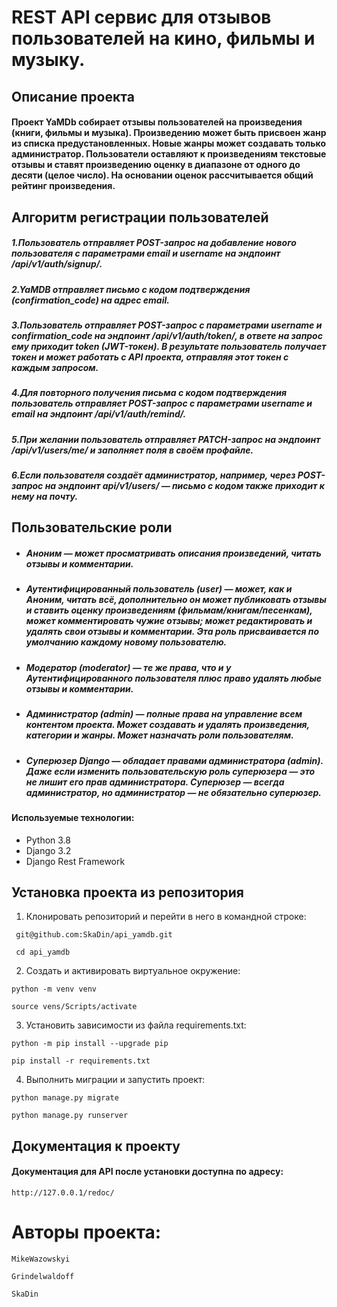 # REST API сервис для отзывов пользователей на кино, фильмы и музыку.

## Описание проекта
#### Проект YaMDb собирает отзывы пользователей на произведения (книги, фильмы и музыка). Произведению может быть присвоен жанр из списка предустановленных. Новые жанры может создавать только администратор. Пользователи оставляют к произведениям текстовые отзывы и ставят произведению оценку в диапазоне от одного до десяти (целое число). На основании оценок рассчитывается общий рейтинг произведения.

## Алгоритм регистрации пользователей
##### 1.Пользователь отправляет POST-запрос на добавление нового пользователя с параметрами email и username на эндпоинт /api/v1/auth/signup/.
##### 2.YaMDB отправляет письмо с кодом подтверждения (confirmation_code) на адрес email.
##### 3.Пользователь отправляет POST-запрос с параметрами username и confirmation_code на эндпоинт /api/v1/auth/token/, в ответе на запрос ему приходит token (JWT-токен). В результате пользователь получает токен и может работать с API проекта, отправляя этот токен с каждым запросом.
##### 4.Для повторного получения письма с кодом подтверждения пользователь отправляет POST-запрос с параметрами username и email на эндпоинт /api/v1/auth/remind/.
##### 5.При желании пользователь отправляет PATCH-запрос на эндпоинт /api/v1/users/me/ и заполняет поля в своём профайле.
##### 6.Если пользователя создаёт администратор, например, через POST-запрос на эндпоинт api/v1/users/ — письмо с кодом также приходит к нему на почту.

## Пользовательские роли
* #####  Аноним — может просматривать описания произведений, читать отзывы и комментарии.
* ##### Аутентифицированный пользователь (user) — может, как и Аноним, читать всё, дополнительно он может публиковать отзывы и ставить оценку произведениям (фильмам/книгам/песенкам), может комментировать чужие отзывы; может редактировать и удалять свои отзывы и комментарии. Эта роль присваивается по умолчанию каждому новому пользователю.
* ##### Модератор (moderator) — те же права, что и у Аутентифицированного пользователя плюс право удалять любые отзывы и комментарии.
* ##### Администратор (admin) — полные права на управление всем контентом проекта. Может создавать и удалять произведения, категории и жанры. Может назначать роли пользователям.
* ##### Суперюзер Django — обладает правами администратора (admin). Даже если изменить пользовательскую роль суперюзера — это не лишит его прав администратора. Суперюзер — всегда администратор, но администратор — не обязательно суперюзер.
#### Используемые технологии:
* Python 3.8
* Django 3.2
* Django Rest Framework

## Установка проекта из репозитория
 1. Клонировать репозиторий и перейти в него в командной строке:
 
  ``` git@github.com:SkaDin/api_yamdb.git```
  
 ``` cd api_yamdb```

2. Cоздать и активировать виртуальное окружение:

```python -m venv venv```

```source vens/Scripts/activate```

3. Установить зависимости из файла requirements.txt:

```python -m pip install --upgrade pip```

```pip install -r requirements.txt```

4. Выполнить миграции и запустить проект:

```python manage.py migrate```

```python manage.py runserver```

## Документация к проекту
#### Документация для API после установки доступна по адресу:
```http://127.0.0.1/redoc/```

# Авторы проекта:
``` MikeWazowskyi ```

``` Grindelwaldoff ```

``` SkaDin ```
